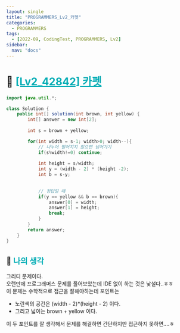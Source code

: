 ```yaml
---
layout: single
title: "PROGRAMMERS_Lv2_카펫"
categories:
  - PROGRAMMERS
tags:
  - [2022-09, CodingTest, PROGRAMMERS, Lv2]
sidebar:
  nav: "docs"
---
```


# 📁 <b><a style="color:#00adb5" href="https://programmers.co.kr/learn/courses/30/lessons/42842" target=_blank>[Lv2_42842] 카펫</a></b>

```java
import java.util.*;

class Solution {
    public int[] solution(int brown, int yellow) {
        int[] answer = new int[2];
        
        int s = brown + yellow;

        for(int width = s-1; width>0; width--){
            // 나누어 떨어지지 않으면 넘어가기
            if(s%width!=0) continue;
            
            int height = s/width;
            int y = (width - 2) * (height -2);
            int b = s-y;
            
            
            // 정답일 때
            if(y == yellow && b == brown){
                answer[0] = width;
                answer[1] = height;
                break;
            }
        }     
        return answer;
    }
}
```

## 🤔 <b><a style="color:#00adb5">나의 생각</a></b>

 그리디 문제이다.<br>
 오랜만에 프로그래머스 문제를 풀어보았는데 IDE 없이 하는 것은 낯설다..ㅎㅎ<br>
 이 문제는 수학적으로 접근을 잘해야하는데 포인트는

 - 노란색의 공간은 (width - 2)*(height - 2) 이다.
 - 그리고 넓이는 brown + yellow 이다.

 이 두 포인트를 잘 생각해서 문제를 해결하면 간단하지만 접근하지 못하면....ㅎ